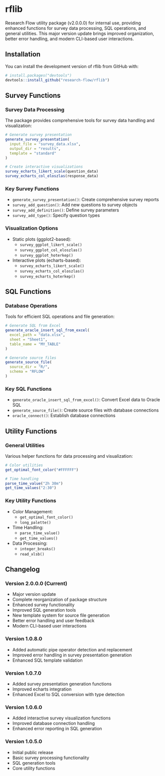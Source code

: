 
<!-- README.md is generated from README.Rmd. Please edit that file -->

# rflib

<!-- badges: start -->

<!-- badges: end -->

Research Flow utility package (v2.0.0.0) for internal use, providing
enhanced functions for survey data processing, SQL operations, and
general utilities. This major version update brings improved
organization, better error handling, and modern CLI-based user
interactions.

## Installation

You can install the development version of rflib from GitHub with:

``` r
# install.packages("devtools")
devtools::install_github("research-flow/rflib")
```

## Survey Functions

### Survey Data Processing

The package provides comprehensive tools for survey data handling and
visualization:

``` r
# Generate survey presentation
generate_survey_presentation(
  input_file = "survey_data.xlsx",
  output_dir = "results",
  template = "standard"
)

# Create interactive visualizations
survey_echarts_likert_scale(question_data)
survey_echarts_col_eloszlas(response_data)
```

### Key Survey Functions

- `generate_survey_presentation()`: Create comprehensive survey reports
- `survey_add_question()`: Add new questions to survey objects
- `survey_add_definition()`: Define survey parameters
- `survey_add_type()`: Specify question types

### Visualization Options

- Static plots (ggplot2-based):
  - `survey_ggplot_likert_scale()`
  - `survey_ggplot_col_eloszlas()`
  - `survey_ggplot_hoterkep()`
- Interactive plots (echarts-based):
  - `survey_echarts_likert_scale()`
  - `survey_echarts_col_eloszlas()`
  - `survey_echarts_hoterkep()`

## SQL Functions

### Database Operations

Tools for efficient SQL operations and file generation:

``` r
# Generate SQL from Excel
generate_oracle_insert_sql_from_excel(
  excel_path = "data.xlsx",
  sheet = "Sheet1",
  table_name = "MY_TABLE"
)

# Generate source files
generate_source_file(
  source_dir = "R/",
  schema = "RFLOW"
)
```

### Key SQL Functions

- `generate_oracle_insert_sql_from_excel()`: Convert Excel data to
  Oracle SQL
- `generate_source_file()`: Create source files with database
  connections
- `oracle_connect()`: Establish database connections

## Utility Functions

### General Utilities

Various helper functions for data processing and visualization:

``` r
# Color utilities
get_optimal_font_color("#FFFFFF")

# Time handling
parse_time_value("2h 30m")
get_time_values("2:30")
```

### Key Utility Functions

- Color Management:
  - `get_optimal_font_color()`
  - `long_palette()`
- Time Handling:
  - `parse_time_value()`
  - `get_time_values()`
- Data Processing:
  - `integer_breaks()`
  - `read_xlsb()`

## Changelog

### Version 2.0.0.0 (Current)

- Major version update
- Complete reorganization of package structure
- Enhanced survey functionality
- Improved SQL generation tools
- New template system for source file generation
- Better error handling and user feedback
- Modern CLI-based user interactions

### Version 1.0.8.0

- Added automatic pipe operator detection and replacement
- Improved error handling in survey presentation generation
- Enhanced SQL template validation

### Version 1.0.7.0

- Added survey presentation generation functions
- Improved echarts integration
- Enhanced Excel to SQL conversion with type detection

### Version 1.0.6.0

- Added interactive survey visualization functions
- Improved database connection handling
- Enhanced error reporting in SQL generation

### Version 1.0.5.0

- Initial public release
- Basic survey processing functionality
- SQL generation tools
- Core utility functions
